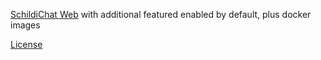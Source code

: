 
[SchildiChat Web](https://github.com/SchildiChat/schildichat-desktop) with additional featured enabled by default, plus docker images

[License](https://github.com/SchildiChat/schildichat-desktop/blob/sc/LICENSE)
